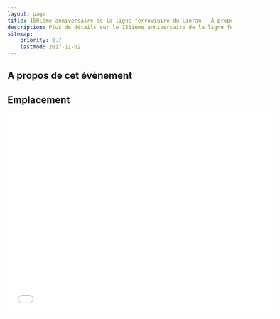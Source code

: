 ```yaml
---
layout: page
title: 150ième anniversaire de la ligne ferroviaire du Lioran - A propos
description: Plus de détails sur le 150ième anniversaire de la ligne ferroviaire du Lioran 
sitemap:
    priority: 0.7
    lastmod: 2017-11-02
---
```

## A propos de cet évènement

## Emplacement

<center>
  <iframe src="{{ site.map.lioran_url }}" width="600" height="450" frameborder="0" style="border:0" allowfullscreen></iframe>
</center>
